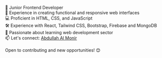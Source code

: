 👋 Junior Frontend Developer
<br/>
🚀 Experience in creating functional and responsive web interfaces
<br/>
💻 Proficient in HTML, CSS, and JavaScript
<br/>
🛠️ Experience with React, Tailwind CSS, Bootstrap, Firebase and MongoDB
<br/>
🌱 Passionate about learning web development sector
<br/>
📫 Let's connect: <a href="https://www.linkedin.com/in/aam364/">Abdullah Al Monir</a>
<br/><br/>
Open to contributing and new opportunities! 😊


